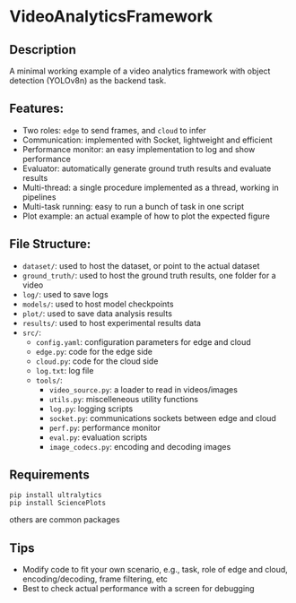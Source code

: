 # VideoAnalyticsFramework


## Description

A minimal working example of a video analytics framework with object detection (YOLOv8n) as the backend task.


## Features:
- Two roles: `edge` to send frames, and `cloud` to infer
- Communication: implemented with Socket, lightweight and efficient
- Performance monitor: an easy implementation to log and show performance
- Evaluator: automatically generate ground truth results and evaluate results
- Multi-thread: a single procedure implemented as a thread, working in pipelines
- Multi-task running: easy to run a bunch of task in one script
- Plot example: an actual example of how to plot the expected figure 


## File Structure:
- `dataset/`: used to host the dataset, or point to the actual dataset
- `ground_truth/`: used to host the ground truth results, one folder for a video
- `log/`: used to save logs
- `models/`: used to host model checkpoints
- `plot/`: used to save data analysis results
- `results/`: used to host experimental results data
- `src/`:
    - `config.yaml`: configuration parameters for edge and cloud
    - `edge.py`: code for the edge side
    - `cloud.py`: code for the cloud side
    - `log.txt`: log file
    - `tools/`:
        - `video_source.py`: a loader to read in videos/images
        - `utils.py`: miscelleneous utility functions
        - `log.py`: logging scripts
        - `socket.py`: communications sockets between edge and cloud
        - `perf.py`: performance monitor
        - `eval.py`: evaluation scripts
        - `image_codecs.py`: encoding and decoding images


## Requirements
```
pip install ultralytics
pip install SciencePlots
```
others are common packages


## Tips
- Modify code to fit your own scenario, e.g., task, role of edge and cloud, encoding/decoding, frame filtering, etc
- Best to check actual performance with a screen for debugging